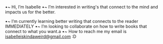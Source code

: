 •~ Hi, I’m Isabelle
•~ I’m interested in writing's that connect to the mind and impacts us for the better.

•~ I’m currently learning better writing that connects to the reader IMMEDIATELY
•~ I’m looking to collaborate on how to write books that connect to what you want.a
•~ How to reach me my email is isabelleiskindaweird@gmail.com
:D

